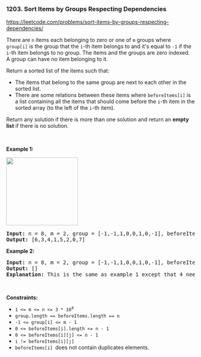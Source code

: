 ### 1203. Sort Items by Groups Respecting Dependencies

<https://leetcode.com/problems/sort-items-by-groups-respecting-dependencies/>

<div class="px-5 pt-4"><div class="flex"></div><div class="xFUwe" data-track-load="description_content"><p>There are&nbsp;<code>n</code>&nbsp;items each&nbsp;belonging to zero or one of&nbsp;<code>m</code>&nbsp;groups where <code>group[i]</code>&nbsp;is the group that the <code>i</code>-th item belongs to and it's equal to <code>-1</code>&nbsp;if the <code>i</code>-th item belongs to no group. The items and the groups are zero indexed. A group can have no item belonging to it.</p>

<p>Return a sorted list of the items such that:</p>

<ul>
 <li>The items that belong to the same group are next to each other in the sorted list.</li>
 <li>There are some&nbsp;relations&nbsp;between these items where&nbsp;<code>beforeItems[i]</code>&nbsp;is a list containing all the items that should come before the&nbsp;<code>i</code>-th item in the sorted array (to the left of the&nbsp;<code>i</code>-th item).</li>
</ul>

<p>Return any solution if there is more than one solution and return an <strong>empty list</strong>&nbsp;if there is no solution.</p>

<p>&nbsp;</p>
<p><strong class="example">Example 1:</strong></p>

<p><strong><img alt="" src="https://assets.leetcode.com/uploads/2019/09/11/1359_ex1.png" style="width: 191px; height: 181px;"></strong></p>

<pre><strong>Input:</strong> n = 8, m = 2, group = [-1,-1,1,0,0,1,0,-1], beforeItems = [[],[6],[5],[6],[3,6],[],[],[]]
<strong>Output:</strong> [6,3,4,1,5,2,0,7]
</pre>

<p><strong class="example">Example 2:</strong></p>

<pre><strong>Input:</strong> n = 8, m = 2, group = [-1,-1,1,0,0,1,0,-1], beforeItems = [[],[6],[5],[6],[3],[],[4],[]]
<strong>Output:</strong> []
<strong>Explanation:</strong>&nbsp;This is the same as example 1 except that 4 needs to be before 6 in the sorted list.
</pre>

<p>&nbsp;</p>
<p><strong>Constraints:</strong></p>

<ul>
 <li><code>1 &lt;= m &lt;= n &lt;= 3 * 10<sup>4</sup></code></li>
 <li><code>group.length == beforeItems.length == n</code></li>
 <li><code>-1 &lt;= group[i] &lt;= m - 1</code></li>
 <li><code>0 &lt;= beforeItems[i].length &lt;= n - 1</code></li>
 <li><code>0 &lt;= beforeItems[i][j] &lt;= n - 1</code></li>
 <li><code>i != beforeItems[i][j]</code></li>
 <li><code>beforeItems[i]&nbsp;</code>does not contain&nbsp;duplicates elements.</li>
</ul>
</div></div>
